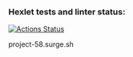 ### Hexlet tests and linter status:
[![Actions Status](https://github.com/annbulatova/layout-designer-project-58/workflows/hexlet-check/badge.svg)](https://github.com/annbulatova/layout-designer-project-58/actions)

project-58.surge.sh 